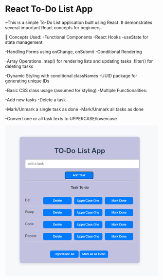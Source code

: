  # React To-Do List App

~This is a simple To-Do List application built using React. It demonstrates several important React concepts for beginners.

🔧 Concepts Used:
-Functional Components
-React Hooks
-useState for state management

-Handling Forms using onChange, onSubmit
-Conditional Rendering

-Array Operations
    .map() for rendering lists and updating tasks
    .filter() for deleting tasks

-Dynamic Styling with conditional classNames
-UUID package for generating unique IDs

-Basic CSS class usage (assumed for styling)
-Multiple Functionalities:

-Add new tasks
-Delete a task

-Mark/Unmark a single task as done
-Mark/Unmark all tasks as done

-Convert one or all task texts to UPPERCASE/lowercase

![Demo To-Do Image](https://github.com/OmkarMaurya-g1/To-Do-React/blob/main/src/Demo%20To-do%20Image.png)
